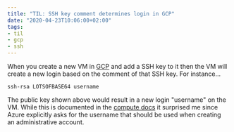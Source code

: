 ```yaml
---
title: "TIL: SSH key comment determines login in GCP"
date: "2020-04-23T10:06:00+02:00"
tags:
- til
- gcp
- ssh
---
```


When you create a new VM in [GCP][] and add a SSH key to it then the VM will
create a new login based on the comment of that SSH key. For instance...

```
ssh-rsa LOTSOFBASE64 username
```

The public key shown above would result in a new login "username" on the VM.
While this is documented in the [compute docs][cd] it surprised me since Azure
explicitly asks for the username that should be used when creating an
administrative account.

[gcp]: https://cloud.google.com/
[cd]: https://cloud.google.com/compute/docs/instances/adding-removing-ssh-keys?hl=en_US
